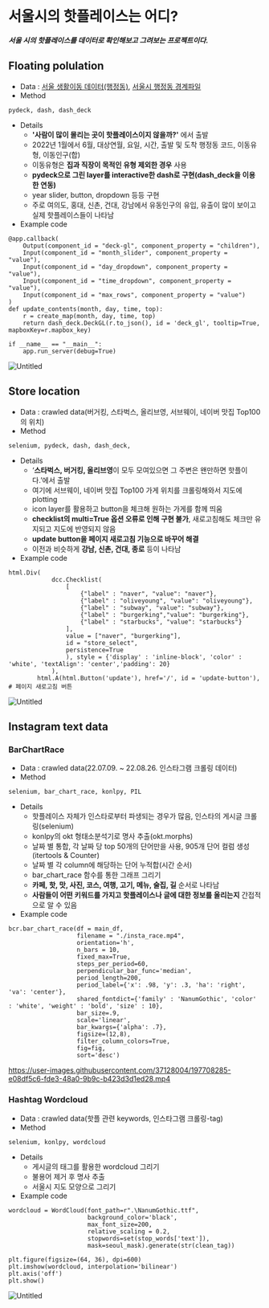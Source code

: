 # 서울시의 핫플레이스는 어디?
***서울 시의 핫플레이스를 데이터로 확인해보고 그려보는 프로젝트이다.***

## Floating polulation
- Data : [서울 생활이동 데이터(행정동)](https://data.seoul.go.kr/dataVisual/seoul/seoulLivingMigration.do), [서울시 행정동 경계파일](https://github.com/vuski/admdongkor/tree/master/ver20220401)
- Method
```
pydeck, dash, dash_deck
```
- Details
  - **'사람이 많이 몰리는 곳이 핫플레이스이지 않을까?'** 에서 출발
  - 2022년 1월에서 6월, 대상연월, 요일, 시간, 출발 및 도착 행정동 코드, 이동유형, 이동인구(합)
  - 이동유형은 **집과 직장이 목적인 유형 제외한 경우** 사용 
  - **pydeck으로 그린 layer를 interactive한 dash로 구현(dash_deck을 이용한 연동)** 
  - year slider, button, dropdown 등등 구현 
  - 주로 여의도, 홍대, 신촌, 건대, 강남에서 유동인구의 유입, 유출이 많이 보이고 실제 핫플레이스들이 나타남
- Example code
```
@app.callback(
    Output(component_id = "deck-gl", component_property = "children"),
    Input(component_id = "month_slider", component_property = "value"),
    Input(component_id = "day_dropdown", component_property = "value"),
    Input(component_id = "time_dropdown", component_property = "value"),
    Input(component_id = "max_rows", component_property = "value")
)
def update_contents(month, day, time, top):
    r = create_map(month, day, time, top)
    return dash_deck.DeckGL(r.to_json(), id = 'deck_gl', tooltip=True, mapboxKey=r.mapbox_key)

if __name__ == "__main__":
    app.run_server(debug=True)
```

![Untitled](https://user-images.githubusercontent.com/37128004/197697157-af91d349-ffa5-4e57-94ba-0f2743b4cb6c.png)

## Store location
- Data : crawled data(버거킹, 스타벅스, 올리브영, 서브웨이, 네이버 맛집 Top100의 위치)
- Method 
```
selenium, pydeck, dash, dash_deck, 
```
- Details
  - ‘**스타벅스, 버거킹, 올리브영**이 모두 모여있으면 그 주변은 왠만하면 핫플이다.’에서 출발
  - 여기에 서브웨이, 네이버 맛집 Top100 가게 위치를 크롤링해와서 지도에 plotting 
  - icon layer를 활용하고 button을 체크해 원하는 가게를 함께 띄움
  - **checklist의 multi=True 옵션 오류로 인해 구현 불가**, 새로고침해도 체크만 유지되고 지도에 반영되지 않음
  - **update button을 페이지 새로고침 기능으로 바꾸어 해결**
  - 이전과 비슷하게 **강남, 신촌, 건대, 종로** 등이 나타남 
- Example code
```
html.Div(
            dcc.Checklist(
                [
                    {"label" : "naver", "value": "naver"},
                    {"label" : "oliveyoung", "value": "oliveyoung"},
                    {"label" : "subway", "value": "subway"},
                    {"label" : "burgerking","value": "burgerking"},
                    {"label" : "starbucks", "value": "starbucks"}
                ],
                value = ["naver", "burgerking"],
                id = "store_select",
                persistence=True
                ), style = {'display' : 'inline-block', 'color' : 'white', 'textAlign': 'center','padding': 20}
            ),
        html.A(html.Button('update'), href='/', id = 'update-button'), # 페이지 새로고침 버튼 
```
![Untitled](https://user-images.githubusercontent.com/37128004/197702797-50c86be4-314a-4602-b08b-51618141d24e.png)

## Instagram text data
### BarChartRace
- Data : crawled data(22.07.09. ~ 22.08.26. 인스타그램 크롤링 데이터)
- Method 
```
selenium, bar_chart_race, konlpy, PIL
```
- Details
  - 핫플레이스 자체가 인스타로부터 파생되는 경우가 많음, 인스타의 게시글 크롤링(selenium)
  - konlpy의 okt 형태소분석기로 명사 추출(okt.morphs)
  - 날짜 별 통합, 각 날짜 당 top 50개의 단어만을 사용, 905개 단어 컬럼 생성(itertools & Counter)
  - 날짜 별 각 column에 해당하는 단어 누적합(시간 순서)
  - bar_chart_race 함수를 통한 그래프 그리기 
  - **카페, 핫, 맛, 사진, 코스, 여행, 고기, 메뉴, 술집, 길** 순서로 나타남
  - **사람들이 어떤 키워드를 가지고 핫플레이스나 글에 대한 정보를 올리는지** 간접적으로 알 수 있음 
- Example code
```
bcr.bar_chart_race(df = main_df, 
                   filename = "./insta_race.mp4", 
                   orientation='h',
                   n_bars = 10,
                   fixed_max=True,
                   steps_per_period=60,
                   perpendicular_bar_func='median', 
                   period_length=200,
                   period_label={'x': .98, 'y': .3, 'ha': 'right', 'va': 'center'},
                   shared_fontdict={'family' : 'NanumGothic', 'color' : 'white', 'weight' : 'bold', 'size' : 10},
                   bar_size=.9,
                   scale='linear',
                   bar_kwargs={'alpha': .7},
                   figsize=(12,8),
                   filter_column_colors=True,
                   fig=fig,
                   sort='desc')
```
https://user-images.githubusercontent.com/37128004/197708285-e08df5c6-fde3-48a0-9b9c-b423d3d1ed28.mp4

### Hashtag Wordcloud
- Data : crawled data(핫플 관련 keywords, 인스타그램 크롤링-tag)
- Method
```
selenium, konlpy, wordcloud
```
- Details
  - 게시글의 태그를 활용한 wordcloud 그리기
  - 불용어 제거 후 명사 추출
  - 서울시 지도 모양으로 그리기 
- Example code
```
wordcloud = WordCloud(font_path=r".\NanumGothic.ttf",
                      background_color='black', 
                      max_font_size=200, 
                      relative_scaling = 0.2,
                      stopwords=set(stop_words['text']),
                      mask=seoul_mask).generate(str(clean_tag))

plt.figure(figsize=(64, 36), dpi=600)
plt.imshow(wordcloud, interpolation='bilinear')
plt.axis('off')
plt.show()
```
![Untitled](https://user-images.githubusercontent.com/37128004/197709109-5b1f3c3e-e94b-41d5-8173-dc2b02b6202c.png)
